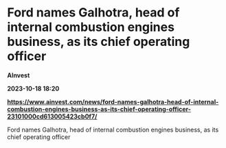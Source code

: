 # Ford names Galhotra, head of internal combustion engines business, as its chief operating officer
**AInvest**

**2023-10-18 18:20**

**https://www.ainvest.com/news/ford-names-galhotra-head-of-internal-combustion-engines-business-as-its-chief-operating-officer-23101000cd613005423cb0f7/**

Ford names Galhotra, head of internal combustion engines business, as its chief operating officer